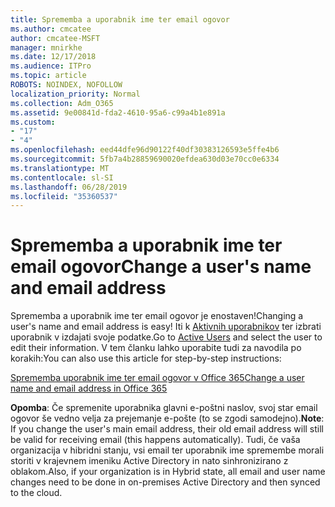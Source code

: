 ```yaml
---
title: Sprememba a uporabnik ime ter email ogovor
ms.author: cmcatee
author: cmcatee-MSFT
manager: mnirkhe
ms.date: 12/17/2018
ms.audience: ITPro
ms.topic: article
ROBOTS: NOINDEX, NOFOLLOW
localization_priority: Normal
ms.collection: Adm_O365
ms.assetid: 9e00841d-fda2-4610-95a6-c99a4b1e891a
ms.custom:
- "17"
- "4"
ms.openlocfilehash: eed44dfe96d90122f40df30383126593e5ffe4b6
ms.sourcegitcommit: 5fb7a4b28859690020efdea630d03e70cc0e6334
ms.translationtype: MT
ms.contentlocale: sl-SI
ms.lasthandoff: 06/28/2019
ms.locfileid: "35360537"
---
```

# <a name="change-a-users-name-and-email-address"></a><span data-ttu-id="206ee-102">Sprememba a uporabnik ime ter email ogovor</span><span class="sxs-lookup"><span data-stu-id="206ee-102">Change a user's name and email address</span></span>

<span data-ttu-id="206ee-103">Sprememba a uporabnik ime ter email ogovor je enostaven!</span><span class="sxs-lookup"><span data-stu-id="206ee-103">Changing a user's name and email address is easy!</span></span> <span data-ttu-id="206ee-104">Iti k [Aktivnih uporabnikov](https://admin.microsoft.com/Adminportal/Home?source=applauncher#/users) ter izbrati uporabnik v izdajati svoje podatke.</span><span class="sxs-lookup"><span data-stu-id="206ee-104">Go to [Active Users](https://admin.microsoft.com/Adminportal/Home?source=applauncher#/users) and select the user to edit their information.</span></span> <span data-ttu-id="206ee-105">V tem članku lahko uporabite tudi za navodila po korakih:</span><span class="sxs-lookup"><span data-stu-id="206ee-105">You can also use this article for step-by-step instructions:</span></span>
  
[<span data-ttu-id="206ee-106">Sprememba uporabnik ime ter email ogovor v Office 365</span><span class="sxs-lookup"><span data-stu-id="206ee-106">Change a user name and email address in Office 365</span></span>](https://support.office.com/article/Change-a-user-name-and-email-address-in-Office-365-fb5ac074-e203-4e1f-9843-b9d1a3e03297?wt.mc_id=change_email_AI.aspx)
  
 <span data-ttu-id="206ee-107">**Opomba**: Če spremenite uporabnika glavni e-poštni naslov, svoj star email ogovor še vedno velja za prejemanje e-pošte (to se zgodi samodejno).</span><span class="sxs-lookup"><span data-stu-id="206ee-107">**Note**: If you change the user's main email address, their old email address will still be valid for receiving email (this happens automatically).</span></span> <span data-ttu-id="206ee-108">Tudi, če vaša organizacija v hibridni stanju, vsi email ter uporabnik ime spremembe morali storiti v krajevnem imeniku Active Directory in nato sinhronizirano z oblakom.</span><span class="sxs-lookup"><span data-stu-id="206ee-108">Also, if your organization is in Hybrid state, all email and user name changes need to be done in on-premises Active Directory and then synced to the cloud.</span></span>
